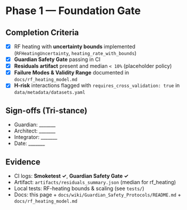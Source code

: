 # Phase 1 — Foundation Gate

## Completion Criteria
- [x] RF heating with **uncertainty bounds** implemented (`RFHeatingUncertainty`, `heating_rate_with_bounds`)
- [x] **Guardian Safety Gate** passing in CI
- [x] **Residuals artifact** present and median `< 10%` (placeholder policy)
- [x] **Failure Modes & Validity Range** documented in `docs/rf_heating_model.md`
- [x] **H-risk** interactions flagged with `requires_cross_validation: true` in `data/metadata/datasets.yaml`

## Sign-offs (Tri-stance)
- Guardian: _______
- Architect: _______
- Integrator: _______
- Date: _______

## Evidence
- CI logs: **Smoketest ✓**, **Guardian Safety Gate ✓**
- Artifact: `artifacts/residuals_summary.json` (median for rf_heating)
- Local tests: RF-heating bounds & scaling (see `tests/`)
- Docs: this page + `docs/wiki/Guardian_Safety_Protocols/README.md` + `docs/rf_heating_model.md`
